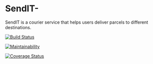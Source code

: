 # SendIT-

SendIT is a courier service that helps users deliver parcels to different destinations.

[![Build Status](https://travis-ci.org/makozi/SendIT-.svg?branch=master)](https://travis-ci.org/makozi/SendIT-)

[![Maintainability](https://api.codeclimate.com/v1/badges/63f711c24faa8fad342f/maintainability)](https://codeclimate.com/github/makozi/SendIT-/maintainability)

[![Coverage Status](https://coveralls.io/repos/github/makozi/SendIT-/badge.svg?branch=master)](https://coveralls.io/github/makozi/SendIT-?branch=master)
